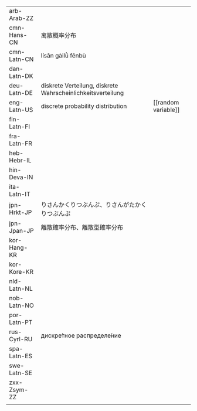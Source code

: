 | | | |
|-|-|-|
| arb-Arab-ZZ |  |  |
| cmn-Hans-CN | 离散概率分布 |  |
| cmn-Latn-CN | lísǎn gàilǜ fēnbù |  |
| dan-Latn-DK |  |  |
| deu-Latn-DE | diskrete Verteilung, diskrete Wahrscheinlichkeitsverteilung |  |
| eng-Latn-US | discrete probability distribution | [[random variable]] |
| fin-Latn-FI |  |  |
| fra-Latn-FR |  |  |
| heb-Hebr-IL |  |  |
| hin-Deva-IN |  |  |
| ita-Latn-IT |  |  |
| jpn-Hrkt-JP | りさんかくりつぶんぷ、りさんがたかくりつぶんぷ |  |
| jpn-Jpan-JP | 離散確率分布、離散型確率分布 |  |
| kor-Hang-KR |  |  |
| kor-Kore-KR |  |  |
| nld-Latn-NL |  |  |
| nob-Latn-NO |  |  |
| por-Latn-PT |  |  |
| rus-Cyrl-RU | дискре́тное распределе́ние |  |
| spa-Latn-ES |  |  |
| swe-Latn-SE |  |  |
| zxx-Zsym-ZZ |  |  |
|  |  |  |
